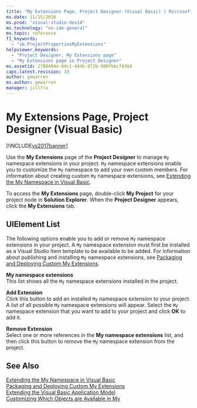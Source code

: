 ```yaml
---
title: "My Extensions Page, Project Designer (Visual Basic) | Microsoft Docs"
ms.date: 11/15/2016
ms.prod: "visual-studio-dev14"
ms.technology: "vs-ide-general"
ms.topic: reference
f1_keywords: 
  - "vb.ProjectPropertiesMyExtensions"
helpviewer_keywords: 
  - "Project Designer, My Extensions page"
  - "My Extensions page in Project Designer"
ms.assetid: 2f08494e-84c1-444b-872b-900fbbcf0364
caps.latest.revision: 10
author: gewarren
ms.author: gewarren
manager: jillfra
---
```

# My Extensions Page, Project Designer (Visual Basic)
[!INCLUDE[vs2017banner](../../includes/vs2017banner.md)]

Use the **My Extensions** page of the **Project Designer** to manage `My` namespace extensions in your project. `My` namespace extensions enable you to customize the `My` namespace to add your own custom members. For information about creating custom `My` namespace extensions, see [Extending the My Namespace in Visual Basic](http://msdn.microsoft.com/library/808e8617-b01c-4135-8b21-babe87389e8e).  
  
 To access the **My Extensions** page, double-click **My Project** for your project node in **Solution Explorer**. When the **Project Designer** appears, click the **My Extensions** tab.  
  
## UIElement List  
 The following options enable you to add or remove `My` namespace extensions in your project. A `My` namespace extension must first be installed as a Visual Studio Item template to be available to be added. For information about publishing and installing `My` namespace extensions, see [Packaging and Deploying Custom My Extensions](http://msdn.microsoft.com/library/fd89c54b-0290-4c50-95a3-ff17d4487a21).  
  
 **My namespace extensions**  
 This list shows all the `My` namespace extensions installed in the project.  
  
 **Add Extension**  
 Click this button to add an installed `My` namespace extension to your project. A list of all possible `My` namespace extensions will appear. Select the `My` namespace extension that you want to add to your project and click **OK** to add it.  
  
 **Remove Extension**  
 Select one or more references in the **My namespace extensions** list, and then click this button to remove the `My` namespace extension from the project.  
  
## See Also  
 [Extending the My Namespace in Visual Basic](http://msdn.microsoft.com/library/808e8617-b01c-4135-8b21-babe87389e8e)   
 [Packaging and Deploying Custom My Extensions](http://msdn.microsoft.com/library/fd89c54b-0290-4c50-95a3-ff17d4487a21)   
 [Extending the Visual Basic Application Model](http://msdn.microsoft.com/library/e91d3bed-4c27-40e3-871d-2be17467c72c)   
 [Customizing Which Objects are Available in My](http://msdn.microsoft.com/library/4e8279c2-ed5b-4681-8903-8a6671874000)
